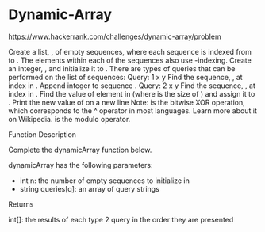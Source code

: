 # Dynamic-Array

https://www.hackerrank.com/challenges/dynamic-array/problem

Create a list, , of  empty sequences, where each sequence is indexed from  to . The elements within each of the  sequences also use -indexing.
Create an integer, , and initialize it to .
There are  types of queries that can be performed on the list of sequences:
Query: 1 x y
Find the sequence, , at index  in .
Append integer  to sequence .
Query: 2 x y
Find the sequence, , at index  in .
Find the value of element  in  (where  is the size of ) and assign it to .
Print the new value of  on a new line
Note:  is the bitwise XOR operation, which corresponds to the ^ operator in most languages. Learn more about it on Wikipedia.  is the modulo operator.

Function Description

Complete the dynamicArray function below.

dynamicArray has the following parameters:
- int n: the number of empty sequences to initialize in 
- string queries[q]: an array of query strings

Returns

int[]: the results of each type 2 query in the order they are presented
